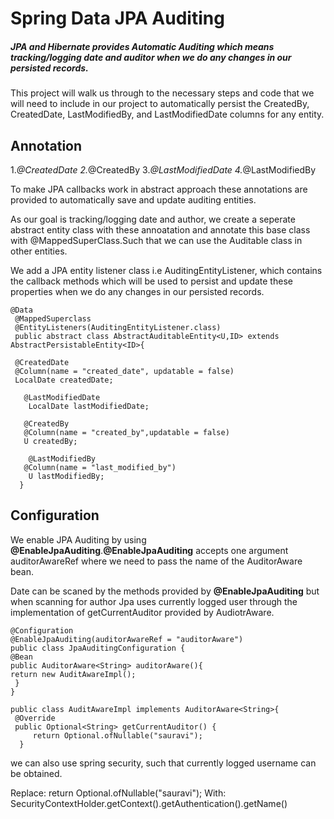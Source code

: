 # Spring Data JPA Auditing

##### JPA and Hibernate provides Automatic Auditing which means tracking/logging date and auditor when we do any changes in our persisted records.

This project will walk us through to the necessary steps and code that we will need to include in our project to automatically  persist the CreatedBy, CreatedDate, LastModifiedBy, and LastModifiedDate columns for any entity.

## Annotation 
1.*@CreatedDate
2.*@CreatedBy 
3.*@LastModifiedDate
4.*@LastModifiedBy

To make JPA callbacks work in abstract approach these annotations are provided to automatically save and update auditing entities.

As our goal is tracking/logging date and author, we create a seperate abstract entity class with these annoatation and annotate this base class with @MappedSuperClass.Such that we can use the Auditable class in other entities.

We add a JPA entity listener class i.e AuditingEntityListener, which contains the callback methods which will be used to persist and update these properties when we  do any changes in our persisted records.

```
@Data
 @MappedSuperclass
 @EntityListeners(AuditingEntityListener.class)
 public abstract class AbstractAuditableEntity<U,ID> extends AbstractPersistableEntity<ID>{
  
 @CreatedDate
 @Column(name = "created_date", updatable = false)
 LocalDate createdDate;

   @LastModifiedDate
    LocalDate lastModifiedDate;

   @CreatedBy
   @Column(name = "created_by",updatable = false)
   U createdBy;
   
    @LastModifiedBy
   @Column(name = "last_modified_by")
    U lastModifiedBy;
  }
```

## Configuration

We enable JPA Auditing by using **@EnableJpaAuditing**.**@EnableJpaAuditing** accepts one argument auditorAwareRef where we need to pass the name of the AuditorAware bean.

Date can be scaned by the methods provided by **@EnableJpaAuditing** but when scanning for author Jpa uses currently logged user through the implementation of getCurrentAuditor provided by AudiotrAware.

 ```
 @Configuration
 @EnableJpaAuditing(auditorAwareRef = "auditorAware")
 public class JpaAuditingConfiguration {
 @Bean
 public AuditorAware<String> auditorAware(){
 return new AuditAwareImpl();
  }
 }

public class AuditAwareImpl implements AuditorAware<String>{
  @Override
  public Optional<String> getCurrentAuditor() {
      return Optional.ofNullable("sauravi");
   }
```
 we can also use spring security, such that currently logged username can be obtained.
 
Replace: return Optional.ofNullable("sauravi");
With:    SecurityContextHolder.getContext().getAuthentication().getName()


